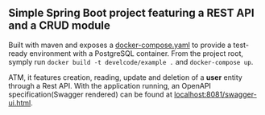 ## Simple Spring Boot project featuring a REST API and a CRUD module

Built with maven and exposes a [docker-compose.yaml](blob/master/docker-compose.yaml) to provide a test-ready environment with a PostgreSQL container. From the project root, symply run `docker build -t develcode/example .` and `docker-compose up`.

ATM, it features creation, reading, update and deletion of a **user** entity through a Rest API. With the application running, an OpenAPI specification(Swagger rendered) can be found at [localhost:8081/swagger-ui.html](http://localhost:8081/swagger-ui.html).
